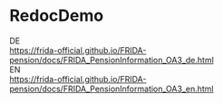 # RedocDemo
DE </br>
https://frida-official.github.io/FRIDA-pension/docs/FRIDA_PensionInformation_OA3_de.html </br>
EN </br>
https://frida-official.github.io/FRIDA-pension/docs/FRIDA_PensionInformation_OA3_en.html </br>



